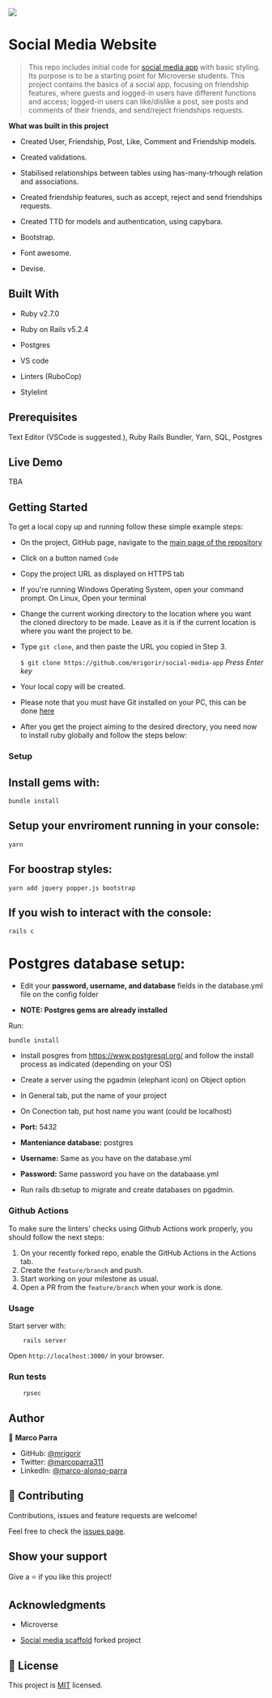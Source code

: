 ![](https://img.shields.io/badge/Microverse-blueviolet)

# Social Media Website

> This repo includes initial code for [social media app](https://github.com/microverseinc/ror-social-scaffold) with basic styling. Its purpose is to be a starting point for Microverse students. This project contains the basics of a social app, focusing on friendship features, where guests and logged-in users have different functions and access; logged-in users can like/dislike a post, see posts and comments of their friends, and send/reject friendships requests.

**What was built in this project**

- Created User, Friendship, Post, Like, Comment and Friendship models.

- Created validations.

- Stabilised relationships between tables using has-many-trhough relation and associations.

- Created friendship features, such as accept, reject and send friendships requests.

- Created TTD for models and authentication, using capybara.

- Bootstrap.

- Font awesome.

- Devise.

## Built With

- Ruby v2.7.0

- Ruby on Rails v5.2.4

- Postgres

- VS code

- Linters (RuboCop)

- Stylelint

## Prerequisites

Text Editor (VSCode is suggested.), Ruby Rails Bundler, Yarn, SQL, Postgres

## Live Demo

TBA


## Getting Started

To get a local copy up and running follow these simple example steps:

- On the project, GitHub page, navigate to the [main page of the repository](https://github.com/mrigorir/social-media-app)

- Click on a button named `Code`

- Copy the project URL as displayed on HTTPS tab

- If you're running Windows Operating System, open your command prompt. On Linux, Open your terminal

- Change the current working directory to the location where you want the cloned directory to be made. Leave as it is if the current location is where you want the project to be.

- Type `git clone`, and then paste the URL you copied in Step 3.<br>

  `$ git clone https://github.com/mrigorir/social-media-app` <em>Press Enter key</em><br>

- Your local copy will be created.

- Please note that you must have Git installed on your PC, this can be done [here](https://gist.github.com/derhuerst/1b15ff4652a867391f03)

- After you get the project aiming to the desired directory, you need now to install ruby globally and follow the steps below:
  

### Setup

## Install gems with:

```
bundle install
```

## Setup your envriroment running in your console: 

```
yarn
```

## For boostrap styles:

```
yarn add jquery popper.js bootstrap
```

## If you wish to interact with the console:

```
rails c
```

# Postgres database setup:

- Edit your **password, username, and database** fields in the database.yml file on the config folder

- **NOTE: Postgres gems are already installed**

Run: 

```
bundle install
```

- Install posgres from https://www.postgresql.org/ and follow the install process as indicated (depending on your OS)

- Create a server using the pgadmin (elephant icon) on Object option
		
- In General tab, put the name of your project

- On Conection tab, put host name you want (could be localhost)

- **Port:** 5432

- **Manteniance database:** postgres

- **Username:** Same as you have on the database.yml

- **Password:** Same password you have on the databaase.yml

- Run rails db:setup to migrate and create databases on pgadmin.


### Github Actions

To make sure the linters' checks using Github Actions work properly, you should follow the next steps:

1. On your recently forked repo, enable the GitHub Actions in the Actions tab.
2. Create the `feature/branch` and push.
3. Start working on your milestone as usual.
4. Open a PR from the `feature/branch` when your work is done.


### Usage

Start server with:

```
    rails server
```

Open `http://localhost:3000/` in your browser.


### Run tests

```
    rpsec 
```

## Author

👤 **Marco Parra**

- GitHub: [@mrigorir](https://github.com/mrigorir)
- Twitter: [@marcoparra311](https://twitter.com/marcoparra311)
- LinkedIn: [@marco-alonso-parra](https://www.linkedin.com/in/marco-alonso-parra/)

## 🤝 Contributing

Contributions, issues and feature requests are welcome!

Feel free to check the [issues page](https://github.com/mrigorir/social-media-app.git/issues).

## Show your support

Give a ⭐️ if you like this project!

## Acknowledgments

- Microverse

- [Social media scaffold](https://github.com/microverseinc/ror-social-scaffold) forked project

## 📝 License

This project is [MIT](https://en.wikipedia.org/wiki/MIT_License) licensed.


